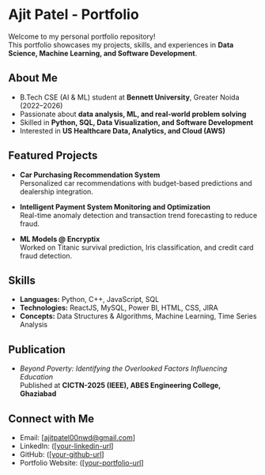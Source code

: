 # Ajit Patel - Portfolio

Welcome to my personal portfolio repository!   
This portfolio showcases my projects, skills, and experiences in **Data Science, Machine Learning, and Software Development**.

## About Me
- B.Tech CSE (AI & ML) student at **Bennett University**, Greater Noida (2022–2026)  
- Passionate about **data analysis, ML, and real-world problem solving**  
- Skilled in **Python, SQL, Data Visualization, and Software Development**  
- Interested in **US Healthcare Data, Analytics, and Cloud (AWS)**  

## Featured Projects
- **Car Purchasing Recommendation System**  
  Personalized car recommendations with budget-based predictions and dealership integration.  

- **Intelligent Payment System Monitoring and Optimization**  
  Real-time anomaly detection and transaction trend forecasting to reduce fraud.  

- **ML Models @ Encryptix**  
  Worked on Titanic survival prediction, Iris classification, and credit card fraud detection.  

##  Skills
- **Languages:** Python, C++, JavaScript, SQL  
- **Technologies:** ReactJS, MySQL, Power BI, HTML, CSS, JIRA  
- **Concepts:** Data Structures & Algorithms, Machine Learning, Time Series Analysis  

## Publication
- *Beyond Poverty: Identifying the Overlooked Factors Influencing Education*  
  Published at **CICTN-2025 (IEEE), ABES Engineering College, Ghaziabad**  

## Connect with Me
- Email: [ajitpatel00nwd@gmail.com] 
- LinkedIn: ([[your-linkedin-url](https://www.linkedin.com/in/ajit-patel-069b1a244/)] 
- GitHub: ([[your-github-url](https://github.com/ajitpatel01)] 
- Portfolio Website: ([[your-portfolio-url](https://ajitpatel-portfolio.netlify.app/)]
